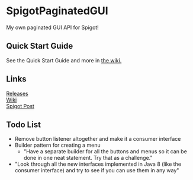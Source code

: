 # SpigotPaginatedGUI
My own paginated GUI API for Spigot!

## Quick Start Guide
See the Quick Start Guide and more in [the wiki.](https://github.com/masterdoctor/SpigotPaginatedGUI/wiki)

## Links
[Releases](https://github.com/masterdoctor/SpigotPaginatedGUI/releases)  
[Wiki](https://github.com/masterdoctor/SpigotPaginatedGUI/wiki)  
[Spigot Post](https://www.spigotmc.org/threads/paginated-gui.277689/)

## Todo List
* Remove button listener altogether and make it a consumer interface
* Builder pattern for creating a menu
	* "Have a separate builder for all the buttons and menus so it can be done in one neat statement. Try that as a challenge."
* "Look through all the new interfaces implemented in Java 8 (like the consumer interface) and try to see if you can use them in any way"
